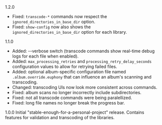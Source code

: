 1.2.0
- Fixed: `transcode-*` commands now respect the `ignored_directories_in_base_dir` option.
- Fixed: `show-config` now also shows the `ignored_directories_in_base_dir` option for each library.

1.1.0
- Added: --verbose switch (transcode commands show real-time debug logs for each file when enabled).
- Added: `max_processing_retries` and `processing_retry_delay_seconds` configuration values to allow for retrying failed files.
- Added: optional album-specific configuration file named `.album.override.euphony` that can influence an album's scanning and transcoding.
- Changed: transcoding UIs now look more consistent across commands.
- Fixed: album scans no longer incorrectly include subdirectories.
- Fixed: not all transcode commands were being paralellized.
- Fixed: long file names no longer break the progress bar.

1.0.0
Initial "stable-enough-for-a-personal-project" release.
Contains features for validation and transcoding of the libraries.
